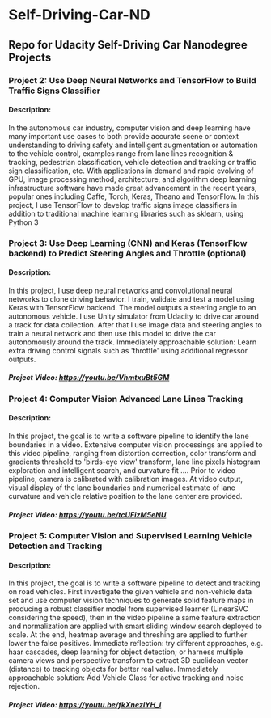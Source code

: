 # Self-Driving-Car-ND

## Repo for Udacity Self-Driving Car Nanodegree Projects


### Project 2: Use Deep Neural Networks and TensorFlow to Build Traffic Signs Classifier
#### Description:
In the autonomous car industry, computer vision and deep learning have many important use cases to both provide accurate scene or context understanding to driving safety and intelligent augmentation or automation to the vehicle control, examples range from lane lines recognition & tracking, pedestrian classification, vehicle detection and tracking or traffic sign classification, etc.
With applications in demand and rapid evolving of GPU, image processing method, architecture, and algorithm deep learning infrastructure software have made great advancement in the recent years, popular ones including Caffe, Torch, Keras, Theano and TensorFlow.
In this project, I use TensorFlow to develop traffic signs image classifiers in addition to traditional machine learning libraries such as sklearn, using Python 3


### Project 3: Use Deep Learning (CNN) and Keras (TensorFlow backend) to Predict Steering Angles and Throttle (optional)
#### Description:
In this project, I use deep neural networks and convolutional neural networks to clone driving behavior. I train, validate and test a model using Keras with TensorFlow backend. The model outputs a steering angle to an autonomous vehicle.
I use Unity simulator from Udacity to drive car around a track for data collection. After that I use image data and steering angles to train a neural network and then use this model to drive the car autonomously around the track.
Immediately approachable solution: Learn extra driving control signals such as 'throttle' using additional regressor outputs.
##### Project Video: https://youtu.be/VhmtxuBt5GM


### Project 4: Computer Vision Advanced Lane Lines Tracking
#### Description:
In this project, the goal is to write a software pipeline to identify the lane boundaries in a video. Extensive computer vision processings are applied to this video pipeline, ranging from distortion correction, color transform and gradients threshold to 'birds-eye view' transform, lane line pixels histogram exploration and intelligent search, and curvature fit .... Prior to video pipeline, camera is calibrated with calibration images. At video output, visual display of the lane boundaries and numerical estimate of lane curvature and vehicle relative position to the lane center are provided.
##### Project Video: https://youtu.be/tcUFizM5eNU


### Project 5: Computer Vision and Supervised Learning Vehicle Detection and Tracking
#### Description:
In this project, the goal is to write a software pipeline to detect and tracking on road vehicles. First investigate the given vehicle and non-vehicle data set and use computer vision techniques to generate solid feature maps in producing a robust classifier model from supervised learner (LinearSVC considering the speed), then in the video pipeline a same feature extraction and normalization are applied with smart sliding window search deployed to scale. At the end, heatmap average and threshing are applied to further lower the false positives.
Immediate reflection: try different approaches, e.g. haar cascades, deep learning for object detection; or harness multiple camera views and perspective transform to extract 3D euclidean vector (distance) to tracking objects for better real value.
Immediately approachable solution: Add Vehicle Class for active tracking and noise rejection.
##### Project Video: https://youtu.be/fkXnezlYH_I



